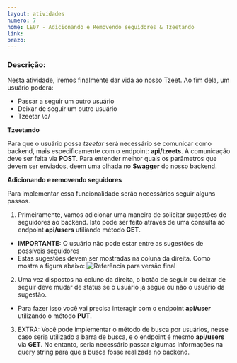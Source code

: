 ```yaml
---
layout: atividades
numero: 7
nome: LE07 - Adicionando e Removendo seguidores & Tzeetando
link: 
prazo: 
---
```


<!--
Enviar, através do <a href="{{ page.link }}" target="_blank">formulário</a>, **o link para o repositório no github com a implementação da atividade descrita a seguir**. 
-->

### Descrição:

Nesta atividade, iremos finalmente dar vida ao nosso Tzeet. Ao fim dela, um usuário poderá:

- Passar a seguir um outro usuário
- Deixar de seguir um outro usuário
- Tzeetar \o/


**Tzeetando**

Para que o usuário possa *tzeetar* será necessário se comunicar como backend, mais especificamente com o endpoint: **api/tzeets**. A comunicação deve ser feita via **POST**. Para entender melhor quais os parâmetros que devem ser enviados, deem uma olhada no **Swagger** do nosso backend.

**Adicionando e removendo seguidores**

Para implementar essa funcionalidade serão necessários seguir alguns passos.

1. Primeiramente, vamos adicionar uma maneira de solicitar sugestões de seguidores ao backend. Isto pode ser feito através de uma consulta ao endpoint **api/users** utiliando método **GET**.
  * **IMPORTANTE:** O usuário não pode estar entre as sugestões de possíveis seguidores
  * Estas sugestões devem ser mostradas na coluna da direita. Como mostra a figura abaixo:
  ![Referência para versão final]({{site.baseurl}}/assets/listas/08/tzeeter.png)
  
2. Uma vez dispostos na coluno da direita, o botão de seguir ou deixar de seguir deve mudar de status se o usuário já segue ou não o usuário da sugestão.
  * Para fazer isso você vai precisa interagir com o endpoint **api/user** utilizando o método **PUT**. 

3. EXTRA: Você pode implementar o método de busca por usuários, nesse caso seria utilizado a barra de busca, e o endpoint é mesmo **api/users** via **GET**. No entanto, seria necessário
passar algumas informações na query string para que a busca fosse realizada no backend.
 
